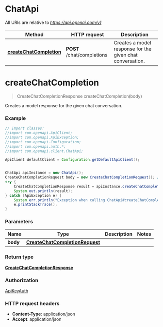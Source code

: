 # ChatApi

All URIs are relative to *https://api.openai.com/v1*

Method | HTTP request | Description
------------- | ------------- | -------------
[**createChatCompletion**](ChatApi.md#createChatCompletion) | **POST** /chat/completions | Creates a model response for the given chat conversation.

<a name="createChatCompletion"></a>
# **createChatCompletion**
> CreateChatCompletionResponse createChatCompletion(body)

Creates a model response for the given chat conversation.

### Example
```java
// Import classes:
//import com.openapi.ApiClient;
//import com.openapi.ApiException;
//import com.openapi.Configuration;
//import com.openapi.auth.*;
//import com.openapi.client.ChatApi;

ApiClient defaultClient = Configuration.getDefaultApiClient();


ChatApi apiInstance = new ChatApi();
CreateChatCompletionRequest body = new CreateChatCompletionRequest(); // CreateChatCompletionRequest | 
try {
    CreateChatCompletionResponse result = apiInstance.createChatCompletion(body);
    System.out.println(result);
} catch (ApiException e) {
    System.err.println("Exception when calling ChatApi#createChatCompletion");
    e.printStackTrace();
}
```

### Parameters

Name | Type | Description  | Notes
------------- | ------------- | ------------- | -------------
 **body** | [**CreateChatCompletionRequest**](CreateChatCompletionRequest.md)|  |

### Return type

[**CreateChatCompletionResponse**](CreateChatCompletionResponse.md)

### Authorization

[ApiKeyAuth](../README.md#ApiKeyAuth)

### HTTP request headers

 - **Content-Type**: application/json
 - **Accept**: application/json

